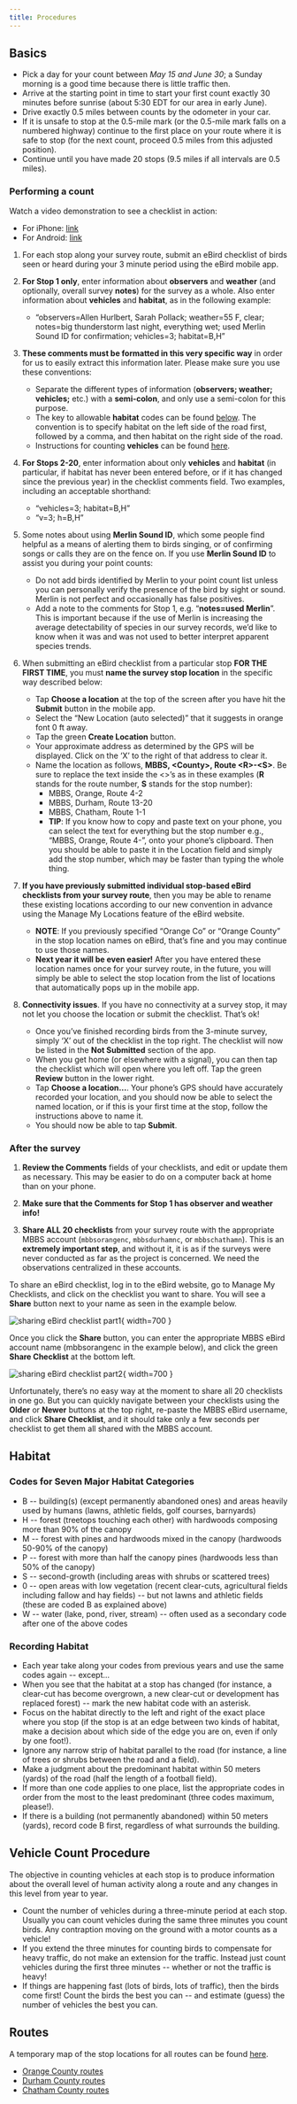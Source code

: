 ```yaml
---
title: Procedures
---
```


## Basics

* Pick a day for your count between *May 15 and June 30*;
a Sunday morning is a good time because there is little traffic then.
* Arrive at the starting point
in time to start your first count
exactly 30 minutes before sunrise
(about 5:30 EDT for our area in early June).
* Drive exactly 0.5 miles between counts by the odometer in your car.
* If it is unsafe to stop at the 0.5-mile mark
(or the 0.5-mile mark falls on a numbered highway)
continue to the first place on your route
where it is safe to stop
(for the next count, proceed 0.5 miles from this adjusted position).
* Continue until you have made 20 stops
(9.5 miles if all intervals are 0.5 miles).

### Performing a count

Watch a video demonstration to see a checklist in action:

* For iPhone: [link](https://www.youtube.com/watch?v=KgemDVmoSYU)
* For Android: [link](https://www.youtube.com/watch?v=D92U3FuaVxg)  

1. For each stop along your survey route,
submit an eBird checklist of birds seen or heard
during your 3 minute period using the eBird mobile app.

2. **For Stop 1 only**,
enter information about **observers** and **weather**
(and optionally, overall survey **notes**)
for the survey as a whole.
Also enter information about **vehicles** and **habitat**,
as in the following example:
   * “observers=Allen Hurlbert, Sarah Pollack;
     weather=55 F, clear;
     notes=big thunderstorm last night, everything wet;
     used Merlin Sound ID for confirmation;
     vehicles=3;
     habitat=B,H”

3. **These comments must be formatted in this very specific way**
in order for us to easily extract this information later.
Please make sure you use these conventions:
    * Separate the different types of information
    (**observers; weather; vehicles;** etc.) with a **semi-colon**,
    and only use a semi-colon for this purpose.  
    * The key to allowable **habitat** codes can be found
    [below](#habitat).
    The convention is to specify habitat on the left side of the road first,
    followed by a comma,
    and then habitat on the right side of the road.  
    * Instructions for counting **vehicles** can be found
    [here](#vehicle-count-procedure).

4. **For Stops 2-20**,
enter information about only **vehicles** and **habitat**
(in particular, if habitat has never been entered before,
or if it has changed since the previous year)
in the checklist comments field.
Two examples, including an acceptable shorthand:
    * “vehicles=3; habitat=B,H”  
    * “v=3; h=B,H”

5. Some notes about using **Merlin Sound ID**,
which some people find helpful as a means of alerting them to birds singing,
or of confirming songs or calls they are on the fence on.
If you use **Merlin Sound ID** to assist you during your point counts:  
    * Do not add birds identified by Merlin to your point count list
    unless you can personally verify the presence of the bird by sight or sound.
    Merlin is not perfect and occasionally has false positives.  
    * Add a note to the comments for Stop 1,
    e.g. “**notes=used Merlin**”.
    This is important because if the use of Merlin is increasing
    the average detectability of species in our survey records,
    we’d like to know when it was
    and was not used to better interpret apparent species trends.

6. When submitting an eBird checklist from a particular stop
**FOR THE FIRST TIME**,
you must **name the survey stop location** in the specific way described below:
    * Tap **Choose a location** at the top of the screen
    after you have hit the **Submit** button in the mobile app.  
    * Select the “New Location (auto selected)”
    that it suggests in orange font 0 ft away.
    * Tap the green **Create Location** button.
    * Your approximate address as determined by the GPS will be displayed.
    Click on the ‘X’ to the right of that address to clear it.
    * Name the location as follows,
    **MBBS, \<County>, Route \<R>-\<S>**.
    Be sure to replace the text inside the <>’s as in these examples
    (**R** stands for the route number, **S** stands for the stop number):  
        * MBBS, Orange, Route 4-2  
        * MBBS, Durham, Route 13-20  
        * MBBS, Chatham, Route 1-1  
        * **TIP**: If you know how to copy and paste text on your phone,
        you can select the text for everything but the stop number
        e.g., “MBBS, Orange, Route 4-”, onto your phone’s clipboard.
        Then you should be able to paste it in the Location field
        and simply add the stop number,
        which may be faster than typing the whole thing.

7. **If you have previously submitted individual stop-based eBird checklists
from your survey route**,
then you may be able to rename these existing locations
according to our new convention in advance
using the Manage My Locations feature of the eBird website.
    * **NOTE**: If you previously specified “Orange Co” or “Orange County”
    in the stop location names on eBird,
    that’s fine and you may continue to use those names.  
    * **Next year it will be even easier!**
    After you have entered these location names once for your survey route,
    in the future,
    you will simply be able to select the stop location
    from the list of locations that automatically pops up in the mobile app.

8. **Connectivity issues**.
If you have no connectivity at a survey stop,
it may not let you choose the location or submit the checklist.
That’s ok!
    * Once you’ve finished recording birds from the 3-minute survey,
    simply ‘X’ out of the checklist in the top right.
    The checklist will now be listed in the **Not Submitted** section of the app.
    * When you get home (or elsewhere with a signal),
    you can then tap the checklist which will open where you left off.
    Tap the green **Review** button in the lower right.  
    * Tap **Choose a location…**.
    Your phone’s GPS should have accurately recorded your location,
    and you should now be able to select the named location,
    or if this is your first time at the stop,
    follow the instructions above to name it.  
    * You should now be able to tap **Submit**.  

### After the survey

1) **Review the Comments**
fields of your checklists,
and edit or update them as necessary.
This may be easier to do on a computer back at home than on your phone.

2) **Make sure that the Comments for Stop 1 has observer and weather info!**

3) **Share ALL 20 checklists**
from your survey route with the appropriate MBBS account
(`mbbsorangenc`, `mbbsdurhamnc`, or `mbbschathamn`).
This is an **extremely important step**,
and without it,
it is as if the surveys were never conducted as far as the project is concerned.
We need the observations centralized in these accounts.

To share an eBird checklist,
log in to the eBird website, go to Manage My Checklists,
and click on the checklist you want to share.
You will see a **Share** button next to your name as seen in the example below.

![sharing eBird checklist part1](img/sharing_ebird_checklist1.png){ width=700 }

Once you click the **Share** button,
you can enter the appropriate MBBS eBird account name
(mbbsorangenc in the example below),
and click the green **Share Checklist** at the bottom left.

![sharing eBird checklist part2](img/sharing_ebird_checklist2.png){ width=700 }

Unfortunately,
there’s no easy way at the moment to share all 20 checklists in one go.
But you can quickly navigate between your checklists
using the **Older** or **Newer** buttons at the top right,
re-paste the MBBS eBird username,
and click **Share Checklist**,
and it should take only a few seconds per checklist
to get them all shared with the MBBS account.

## Habitat

### Codes for Seven Major Habitat Categories

* B -- building(s) (except permanently abandoned ones)
and areas heavily used by humans (lawns, athletic fields, golf courses, barnyards)
* H -- forest (treetops touching each other) with hardwoods composing more than 90% of the canopy
* M -- forest with pines and hardwoods mixed in the canopy (hardwoods 50-90% of the canopy)
* P -- forest with more than half the canopy pines (hardwoods less than 50% of the canopy)
* S -- second-growth (including areas with shrubs or scattered trees)
* 0 -- open areas with low vegetation (recent clear-cuts, agricultural fields including fallow and hay fields)
-- but not lawns and athletic fields (these are coded B as explained above)
* W -- water (lake, pond, river, stream) -- often used as a secondary code after one of the above codes

### Recording Habitat

* Each year take along your codes from previous years
and use the same codes again -- except...
* When you see that the habitat at a stop has changed
(for instance, a clear-cut has become overgrown,
a new clear-cut or development has replaced forest)
-- mark the new habitat code with an asterisk.
* Focus on the habitat directly to the left and right of the exact place
where you stop
(if the stop is at an edge between two kinds of habitat,
make a decision about which side of the edge you are on,
even if only by one foot!).
* Ignore any narrow strip of habitat parallel to the road
(for instance, a line of trees or shrubs between the road and a field).
* Make a judgment about the predominant habitat within 50 meters (yards)
of the road (half the length of a football field).
* If more than one code applies to one place,
list the appropriate codes in order from the most to the least predominant
(three codes maximum, please!).
* If there is a building (not permanently abandoned) within 50 meters (yards),
record code B first,
regardless of what surrounds the building.

## Vehicle Count Procedure

The objective in counting vehicles at each stop is to produce information
about the overall level of human activity along a route
and any changes in this level from year to year.

* Count the number of vehicles during a three-minute period at each stop.
Usually you can count vehicles during the same three minutes you count birds.
Any contraption moving on the ground with a motor counts as a vehicle!
* If you extend the three minutes for counting birds to compensate for heavy traffic,
do not make an extension for the traffic.
Instead just count vehicles during the first three minutes
-- whether or not the traffic is heavy!
* If things are happening fast (lots of birds, lots of traffic),
then the birds come first!
Count the birds the best you can
-- and estimate (guess) the number of vehicles the best you can.

## Routes

A temporary map of the stop locations for all routes can be found
[here](https://www.google.com/maps/d/u/0/viewer?mid=1NRAImHBzXvdQGpsUzcCPb6tqxUkxMx0&ll=35.94506059913967%2C-79.22743228102328&z=10).

* [Orange County routes](routes/orange-county.html)
* [Durham County routes](routes/durham-county.html)
* [Chatham County routes](routes/chatham-county.html)
